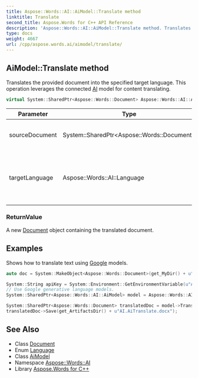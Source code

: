 ```yaml
---
title: Aspose::Words::AI::AiModel::Translate method
linktitle: Translate
second_title: Aspose.Words for C++ API Reference
description: 'Aspose::Words::AI::AiModel::Translate method. Translates the provided document into the specified target language. This operation leverages the connected AI model for content translating in C++.'
type: docs
weight: 4667
url: /cpp/aspose.words.ai/aimodel/translate/
---
```

## AiModel::Translate method


Translates the provided document into the specified target language. This operation leverages the connected [AI](../../) model for content translating.

```cpp
virtual System::SharedPtr<Aspose::Words::Document> Aspose::Words::AI::AiModel::Translate(System::SharedPtr<Aspose::Words::Document> sourceDocument, Aspose::Words::AI::Language targetLanguage)=0
```


| Parameter | Type | Description |
| --- | --- | --- |
| sourceDocument | System::SharedPtr\<Aspose::Words::Document\> | The document to be translated. |
| targetLanguage | Aspose::Words::AI::Language | The language into which the document will be translated. |

### ReturnValue

A new [Document](../../../aspose.words/document/) object containing the translated document.

## Examples



Shows how to translate text using [Google](../../../aspose.words.ai.google/) models. 
```cpp
auto doc = System::MakeObject<Aspose::Words::Document>(get_MyDir() + u"Document.docx");

System::String apiKey = System::Environment::GetEnvironmentVariable(u"API_KEY");
// Use Google generative language models.
System::SharedPtr<Aspose::Words::AI::AiModel> model = Aspose::Words::AI::AiModel::Create(Aspose::Words::AI::AiModelType::Gemini15Flash)->WithApiKey(apiKey);

System::SharedPtr<Aspose::Words::Document> translatedDoc = model->Translate(doc, Aspose::Words::AI::Language::Arabic);
translatedDoc->Save(get_ArtifactsDir() + u"AI.AiTranslate.docx");
```

## See Also

* Class [Document](../../../aspose.words/document/)
* Enum [Language](../../language/)
* Class [AiModel](../)
* Namespace [Aspose::Words::AI](../../)
* Library [Aspose.Words for C++](../../../)
